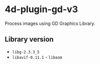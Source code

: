 # 4d-plugin-gd-v3
Process images using GD Graphics Library.

## Library version

* `libg-2.3.3_5`
* `libavif-0.11.1` - `libaom`
